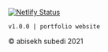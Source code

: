 [![Netlify Status](https://api.netlify.com/api/v1/badges/36d1c342-99b8-41d0-86c7-2b622f8c2290/deploy-status)](https://app.netlify.com/sites/optimistic-almeida-3452c2/deploys)

`v1.0.0 | portfolio website`

&copy; abisekh subedi 2021
